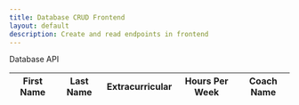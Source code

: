 ```yaml
---
title: Database CRUD Frontend
layout: default
description: Create and read endpoints in frontend
---
```


<p>Database API</p>

<table>
  <thead>
  <tr>
    <th>First Name</th>
    <th> Last Name</th>
    <th>Extracurricular</th>
    <th>Hours Per Week</th>
    <th>Coach Name</th>
  </tr>
  </thead>
  <tbody id="result">
    <!-- javascript generated data -->
  </tbody>
</table>

<script>
  // prepare HTML result container for new output
  const resultContainer = document.getElementById("result");

  // prepare fetch options
  const url = "https://flask.nighthawkcodingsociety.com/api/users";
  const options = {
    method: 'GET', // *GET, POST, PUT, DELETE, etc.
    mode: 'cors', // no-cors, *cors, same-origin
    cache: 'default', // *default, no-cache, reload, force-cache, only-if-cached
    credentials: 'omit', // include, *same-origin, omit
    headers: {
      'Content-Type': 'application/json'
      // 'Content-Type': 'application/x-www-form-urlencoded',
    },
  };

  // fetch the API
  fetch(url, options)
      // response is a RESTful "promise" on any successful fetch
    .then(response => {
      // check for response errors
      if (response.status !== 200) {
          const errorMsg = 'Database response error: ' + response.status;
          console.log(errorMsg);
          const tr = document.createElement("tr");
          const td = document.createElement("td");
          td.innerHTML = errorMsg;
          tr.appendChild(td);
          resultContainer.appendChild(tr);
          return;
      }
      // valid response will have json data
      response.json().then(data => {
          console.log(data);
          for (let row in data) {
            // tr and td element id's to build out for each row
            const tr = document.createElement("tr");
            const uid = document.createElement("td");
            const name = document.createElement("td");
            const posts = document.createElement("td")
            const dob = document.createElement("td");
            const age = document.createElement("td");
          

            // obtain data that is specific to the API
            uid.innerHTML = data[row].uid; 
            name.innerHTML = data[row].name; 
            posts.innerHTML = data[row].posts.length;
            dob.innerHTML = data[row].dob; 
            age.innerHTML = data[row].age; 

            // add HTML to container
            tr.appendChild(uid);
            tr.appendChild(name);
            tr.appendChild(posts);
            tr.appendChild(dob);
            tr.appendChild(age);

            resultContainer.appendChild(tr);
          }
      })
  })
  // catch fetch errors (ie ACCESS to server blocked)
  .catch(err => {
    console.error(err);
    const tr = document.createElement("tr");
    const td = document.createElement("td");
    td.innerHTML = err;
    tr.appendChild(td);
    resultContainer.appendChild(tr);
  });
</script>